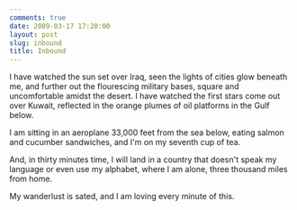 ```yaml
---
comments: true
date: 2009-03-17 17:20:00
layout: post
slug: inbound
title: Inbound
---
```


I have watched the sun set over Iraq, seen the lights of cities glow beneath me, and further out the flourescing military bases, square and uncomfortable amidst the desert.  I have watched the first stars come out over Kuwait, reflected in the orange plumes of oil platforms in the Gulf below.

I am sitting in an aeroplane 33,000 feet from the sea below, eating salmon and cucumber sandwiches, and I'm on my seventh cup of tea.

And, in thirty minutes time, I will land in a country that doesn't speak my language or even use my alphabet, where I am alone, three thousand miles from home.

My wanderlust is sated, and I am loving every minute of this.
